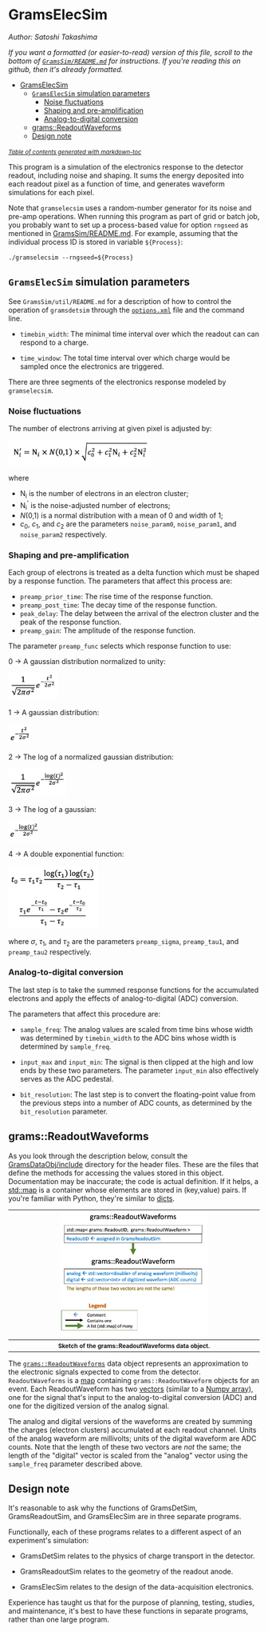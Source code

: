# GramsElecSim
*Author: Satoshi Takashima*

_If you want a formatted (or easier-to-read) version of this file, scroll to the bottom of [`GramsSim/README.md`](../README.md) for instructions. If you're reading this on github, then it's already formatted._

- [GramsElecSim](#gramselecsim)
  * [`GramsElecSim` simulation parameters](#-gramselecsim--simulation-parameters)
    + [Noise fluctuations](#noise-fluctuations)
    + [Shaping and pre-amplification](#shaping-and-pre-amplification)
    + [Analog-to-digital conversion](#analog-to-digital-conversion)
  * [grams::ReadoutWaveforms](#grams--readoutwaveforms)
  * [Design note](#design-note)

<small><i><a href='http://ecotrust-canada.github.io/markdown-toc/'>Table of contents generated with markdown-toc</a></i></small>

This program is a simulation of the electronics response to the detector readout, including noise and shaping. It sums the energy deposited into each readout pixel as a function of time, and generates waveform simulations for each pixel. 

Note that `gramselecsim` uses a random-number generator for its noise and pre-amp operations. When running this program as part of grid or batch job, you probably want to set up a process-based value for option `rngseed` as mentioned in [GramsSim/README.md](../README.md). For example, assuming that the individual process ID is stored in variable `${Process}`:

    ./gramselecsim --rngseed=${Process}
    
## `GramsElecSim` simulation parameters

See `GramsSim/util/README.md` for a description of how to control the
operation of `gramsdetsim` through the [`options.xml`](../options.xml) file and the
command line.

- `timebin_width`: The minimal time interval over which the readout can can respond to a charge.

- `time_window`: The total time interval over which charge would be sampled once the electronics are triggered. 

There are three segments of the electronics response modeled by `gramselecsim`.

### Noise fluctuations

The number of electrons arriving at given pixel is adjusted by:

<img src="images/NoiseEq.png" width="286" />

where

- &Nu;<sub>i</sub> is the number of electrons in an electron cluster;
- &Nu;<sub>i</sub><sup>'</sup> is the noise-adjusted number of electrons;
- <em>N</em>(0,1) is a normal distribution with a mean of 0 and width of 1;
- <em>c</em><sub>0</sub>, <em>c</em><sub>1</sub>, and <em>c</em><sub>2</sub> are the parameters `noise_param0`, `noise_param1`, and `noise_param2` respectively. 

### Shaping and pre-amplification

Each group of electrons is treated as a delta function which must be shaped by a response function. The parameters that affect this process are:

- `preamp_prior_time`: The rise time of the response function.
- `preamp_post_time`: The decay time of the response function.
- `peak_delay`: The delay between the arrival of the electron cluster and the peak of the response function.
- `preamp_gain`: The amplitude of the response function. 

The parameter `preamp_func` selects which response function to use:

0 -> A gaussian distribution normalized to unity: 

<img src="images/NormGauss.png" width="100" />

1 -> A gaussian distribution:

<img src="images/Gauss.png" width="46" />

2 -> The log of a normalized gaussian distribution:

<img src="images/LogNormGauss.png" width="118" />

3 -> The log of a gaussian:

<img src="images/LogGauss.png" width="62" />

4 -> A double exponential function:

<img src="images/TwoExp.png" width="180" />

where <em>&sigma;</em>, <em>&tau;</em><sub>1</sub>, and <em>&tau;</em><sub>2</sub> are the parameters `preamp_sigma`, `preamp_tau1`, and `preamp_tau2` respectively. 

### Analog-to-digital conversion

The last step is to take the summed response functions for the accumulated electrons and apply the effects of analog-to-digital (ADC) conversion. 

The parameters that affect this procedure are:

- `sample_freq`: The analog values are scaled from time bins whose width was determined by `timebin_width` to the ADC bins whose width is determined by `sample_freq`. 

- `input_max` and `input_min`: The signal is then clipped at the high and low ends by these two parameters. The parameter `input_min` also effectively serves as the ADC pedestal. 

- `bit_resolution`: The last step is to convert the floating-point value from the previous steps into a number of ADC counts, as determined by the `bit_resolution` parameter.

## grams::ReadoutWaveforms

As you look through the description below, consult the [GramsDataObj/include](../GramsDataObj/include) directory for the header files. These are the files that define the methods for accessing the values stored in this object. Documentation may be inaccurate; the code is actual definition. If it helps, a [std::map][130] is a container whose elements are stored in (key,value) pairs. If you're familiar with Python, they're similar to [dicts][140]. 

[130]: https://cplusplus.com/reference/map/map/
[140]: https://www.w3schools.com/python/python_dictionaries.asp

|         <img src="../GramsDataObj/images/grams_ReadoutWaveforms.png" width="60%" />      |
|                                 :--------:                                         | 
| <small><strong>Sketch of the grams::ReadoutWaveforms data object.</strong></small> |

The [`grams::ReadoutWaveforms`](../GramsDataObj/include/ReadoutWaveforms.h) data object represents an approximation to the electronic signals expected to come from the detector. `ReadoutWaveforms` is a [map][3050] containing `grams::ReadoutWaveform` objects for an event. Each ReadoutWaveform has two [vectors][3060] (similar to a [Numpy array][3070]), one for the signal that's input to the analog-to-digital conversion (ADC) and one for the digitized version of the analog signal. 

[3050]: https://cplusplus.com/reference/map/map/
[3060]: https://cplusplus.com/reference/vector/vector/
[3070]: https://www.w3schools.com/python/numpy/numpy_creating_arrays.asp

The analog and digital versions of the waveforms are created by summing the charges (electron clusters) accumulated at each readout channel. Units of the analog waveform are millivolts; units of the digital waveform are ADC counts. Note that the length of these two vectors are _not_ the same; the length of the "digital" vector is scaled from the "analog" vector using the `sample_freq` parameter described above. 

## Design note

It's reasonable to ask why the functions of GramsDetSim,
GramsReadoutSim, and GramsElecSim are in three separate programs.

Functionally, each of these programs relates to a different aspect of
an experiment's simulation:

   - GramsDetSim relates to the physics of charge transport in the detector.

   - GramsReadoutSim relates to the geometry of the readout anode.

   - GramsElecSim relates to the design of the data-acquisition electronics.

Experience has taught us that for the purpose of planning, testing,
studies, and maintenance, it's best to have these functions in
separate programs, rather than one large program.
